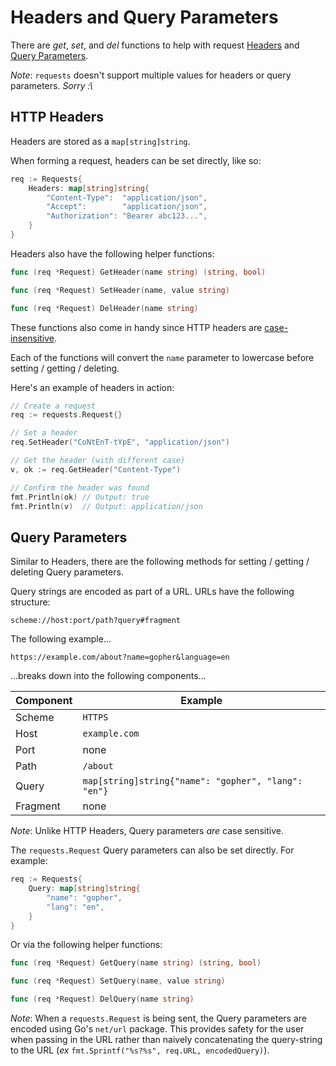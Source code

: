 # Headers and Query Parameters

There are _get_, _set_, and _del_ functions to help with request [Headers](https://developer.mozilla.org/en-US/docs/Web/HTTP/Headers) and [Query Parameters](https://en.wikipedia.org/wiki/Query_string).

_Note_: `requests` doesn't support multiple values for headers or query parameters. _Sorry :\\_

## HTTP Headers

Headers are stored as a `map[string]string`.

When forming a request, headers can be set directly, like so:

```go
req := Requests{
    Headers: map[string]string{
        "Content-Type":  "application/json",
        "Accept":        "application/json",
        "Authorization": "Bearer abc123...",
    }
}
```

Headers also have the following helper functions: 

```go
func (req *Request) GetHeader(name string) (string, bool)

func (req *Request) SetHeader(name, value string)

func (req *Request) DelHeader(name string)
```

These functions also come in handy since HTTP headers are [case-insensitive](https://developer.mozilla.org/en-US/docs/Web/HTTP/Headers).

Each of the functions will convert the `name` parameter to lowercase before setting / getting / deleting.

Here's an example of headers in action:

```go
// Create a request
req := requests.Request{}

// Set a header
req.SetHeader("CoNtEnT-tYpE", "application/json")

// Get the header (with different case)
v, ok := req.GetHeader("Content-Type")

// Confirm the header was found
fmt.Println(ok) // Output: true
fmt.Println(v)  // Output: application/json
```

## Query Parameters

Similar to Headers, there are the following methods for setting / getting / deleting Query parameters.

Query strings are encoded as part of a URL. URLs have the following structure:

```
scheme://host:port/path?query#fragment
```

The following example...

```
https://example.com/about?name=gopher&language=en
```

...breaks down into the following components...

Component | Example
----------|--------
Scheme | `HTTPS`
Host | `example.com`
Port | none
Path | `/about`
Query | `map[string]string{"name": "gopher", "lang": "en"}`
Fragment | none

_Note_: Unlike HTTP Headers, Query parameters _are_ case sensitive.

The `requests.Request` Query parameters can also be set directly. For example:

```go
req := Requests{
    Query: map[string]string{
        "name": "gopher",
        "lang": "en",
    }
}
```

Or via the following helper functions:

```go
func (req *Request) GetQuery(name string) (string, bool)

func (req *Request) SetQuery(name, value string)

func (req *Request) DelQuery(name string)
```

_Note_: When a `requests.Request` is being sent, the Query parameters are encoded using Go's `net/url` package. This provides safety for the user when passing in the URL rather than naively concatenating the query-string to the URL (_ex_ `fmt.Sprintf("%s?%s", req.URL, encodedQuery)`).

